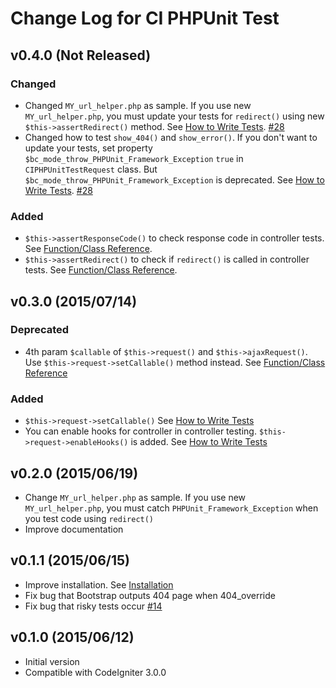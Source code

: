 # Change Log for CI PHPUnit Test

## v0.4.0 (Not Released)

### Changed

* Changed `MY_url_helper.php` as sample. If you use new `MY_url_helper.php`, you must update your tests for `redirect()` using new `$this->assertRedirect()` method. See [How to Write Tests](HowToWriteTests.md#redirect). [#28](https://github.com/kenjis/ci-phpunit-test/pull/28)
* Changed how to test `show_404()` and `show_error()`. If you don't want to update your tests, set property `$bc_mode_throw_PHPUnit_Framework_Exception` `true` in `CIPHPUnitTestRequest` class. But `$bc_mode_throw_PHPUnit_Framework_Exception` is deprecated. See [How to Write Tests](HowToWriteTests.md#show_error-and-show_404). [#28](https://github.com/kenjis/ci-phpunit-test/pull/28)

### Added

* `$this->assertResponseCode()` to check response code in controller tests. See [Function/Class Reference](FunctionAndClassReference.md#testcaseassertresponsecodecode).
* `$this->assertRedirect()` to check if `redirect()` is called in controller tests. See [Function/Class Reference](FunctionAndClassReference.md#testcaseassertredirecturi-code--null).

## v0.3.0 (2015/07/14)

### Deprecated

* 4th param `$callable` of `$this->request()` and  `$this->ajaxRequest()`. Use `$this->request->setCallable()` method instead. See [Function/Class Reference](https://github.com/kenjis/ci-phpunit-test/blob/7ef8acd7d7f80c1cf342a12f9464d2156b749b92/docs/FunctionAndClassReference.md#testcaserequestmethod-argv-params---callable--null)

### Added

* `$this->request->setCallable()` See [How to Write Tests](https://github.com/kenjis/ci-phpunit-test/blob/7ef8acd7d7f80c1cf342a12f9464d2156b749b92/docs/HowToWriteTests.md#request-and-use-mocks)
* You can enable hooks for controller in controller testing. `$this->request->enableHooks()` is added. See [How to Write Tests](https://github.com/kenjis/ci-phpunit-test/blob/7ef8acd7d7f80c1cf342a12f9464d2156b749b92/docs/HowToWriteTests.md#controller-with-hooks)

## v0.2.0 (2015/06/19)

* Change `MY_url_helper.php` as sample. If you use new `MY_url_helper.php`, you must catch `PHPUnit_Framework_Exception` when you test code using `redirect()`
* Improve documentation

## v0.1.1 (2015/06/15)

* Improve installation. See [Installation](https://github.com/kenjis/ci-phpunit-test#installation)
* Fix bug that Bootstrap outputs 404 page when 404_override
* Fix bug that risky tests occur [#14](https://github.com/kenjis/ci-phpunit-test/issues/14)

## v0.1.0 (2015/06/12)

* Initial version
* Compatible with CodeIgniter 3.0.0
